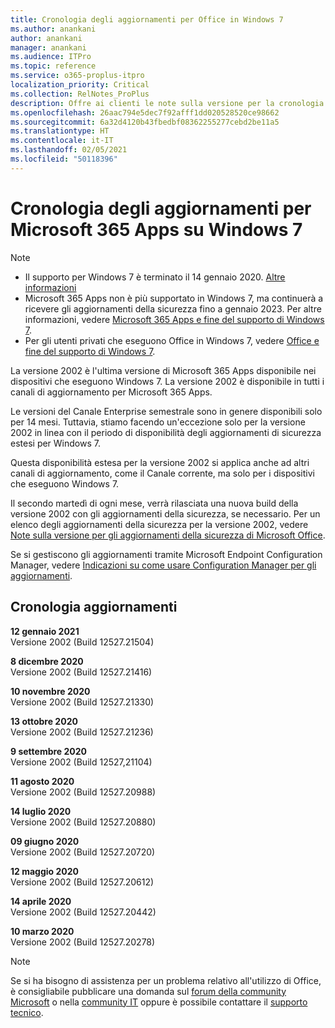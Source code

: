 ```yaml
---
title: Cronologia degli aggiornamenti per Office in Windows 7
ms.author: anankani
author: anankani
manager: anankani
ms.audience: ITPro
ms.topic: reference
ms.service: o365-proplus-itpro
localization_priority: Critical
ms.collection: RelNotes_ProPlus
description: Offre ai clienti le note sulla versione per la cronologia degli aggiornamenti per Microsoft 365 Apps per Windows 7
ms.openlocfilehash: 26aac794e5dec7f92afff1dd020528520ce98662
ms.sourcegitcommit: 6a32d4120b43fbedbf08362255277cebd2be11a5
ms.translationtype: HT
ms.contentlocale: it-IT
ms.lasthandoff: 02/05/2021
ms.locfileid: "50118396"
---
```

# <a name="update-history-for-microsoft-365-apps-on-windows-7"></a>Cronologia degli aggiornamenti per Microsoft 365 Apps su Windows 7 

 > [!NOTE]
>
>- Il supporto per Windows 7 è terminato il 14 gennaio 2020. [Altre informazioni](https://www.microsoft.com/microsoft-365/windows/end-of-windows-7-support)
>- Microsoft 365 Apps non è più supportato in Windows 7, ma continuerà a ricevere gli aggiornamenti della sicurezza fino a gennaio 2023. Per altre informazioni, vedere [Microsoft 365 Apps e fine del supporto di Windows 7](https://docs.microsoft.com/DeployOffice/endofsupport/windows-7-support).
>- Per gli utenti privati che eseguono Office in Windows 7, vedere [Office e fine del supporto di Windows 7](https://support.microsoft.com/office/78f20fab-b57b-44d7-8368-06a8493f3cb9).

La versione 2002 è l'ultima versione di Microsoft 365 Apps disponibile nei dispositivi che eseguono Windows 7. La versione 2002 è disponibile in tutti i canali di aggiornamento per Microsoft 365 Apps.

Le versioni del Canale Enterprise semestrale sono in genere disponibili solo per 14 mesi. Tuttavia, stiamo facendo un'eccezione solo per la versione 2002 in linea con il periodo di disponibilità degli aggiornamenti di sicurezza estesi per Windows 7.

Questa disponibilità estesa per la versione 2002 si applica anche ad altri canali di aggiornamento, come il Canale corrente, ma solo per i dispositivi che eseguono Windows 7.

Il secondo martedì di ogni mese, verrà rilasciata una nuova build della versione 2002 con gli aggiornamenti della sicurezza, se necessario. Per un elenco degli aggiornamenti della sicurezza per la versione 2002, vedere [Note sulla versione per gli aggiornamenti della sicurezza di Microsoft Office](microsoft365-apps-security-updates.md).

Se si gestiscono gli aggiornamenti tramite Microsoft Endpoint Configuration Manager, vedere [Indicazioni su come usare Configuration Manager per gli aggiornamenti](https://docs.microsoft.com/deployoffice/endofsupport/windows-7-support#guidance-when-using-configuration-manager-for-updates).


## <a name="update-history"></a>Cronologia aggiornamenti

[//]: # (NON RIMUOVERE)

**12 gennaio 2021**<br/>
Versione 2002 (Build 12527.21504)<br/>

**8 dicembre 2020**<br/>
Versione 2002 (Build 12527.21416)<br/>

**10 novembre 2020**<br/>
Versione 2002 (Build 12527.21330)<br/>

**13 ottobre 2020**<br/>
Versione 2002 (Build 12527.21236)<br/>

**9 settembre 2020**<br/>
Versione 2002 (Build 12527,21104)<br/>

**11 agosto 2020**<br/>
Versione 2002 (Build 12527.20988)<br/>

**14 luglio 2020**<br/>
Versione 2002 (Build 12527.20880)<br/>

**09 giugno 2020**<br/>
Versione 2002 (Build 12527.20720)<br/>

**12 maggio 2020**<br/>
Versione 2002 (Build 12527.20612)<br/>

**14 aprile 2020**<br/>
Versione 2002 (Build 12527.20442)<br/>

**10 marzo 2020**<br/>
Versione 2002 (Build 12527.20278)<br/>




> [!NOTE]
> Se si ha bisogno di assistenza per un problema relativo all'utilizzo di Office, è consigliabile pubblicare una domanda sul [forum della community Microsoft](https://answers.microsoft.com/) o nella [community IT](https://techcommunity.microsoft.com/) oppure è possibile contattare il [supporto tecnico](https://support.microsoft.com/contactus).
